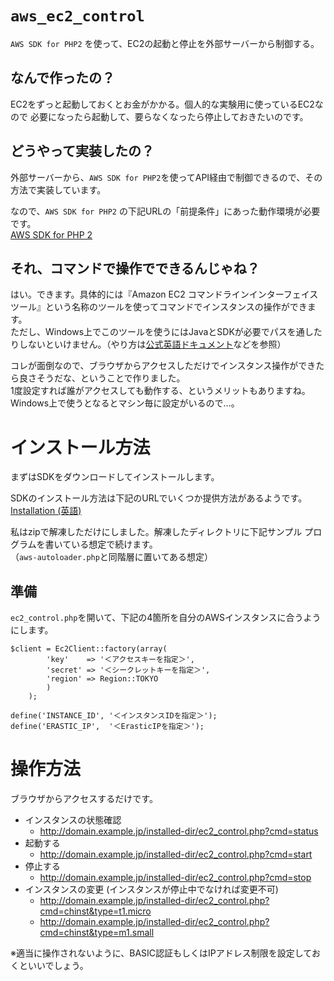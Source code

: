 `aws_ec2_control`
=================

`AWS SDK for PHP2` を使って、EC2の起動と停止を外部サーバーから制御する。

なんで作ったの？
----------------
EC2をずっと起動しておくとお金がかかる。個人的な実験用に使っているEC2なので
必要になったら起動して、要らなくなったら停止しておきたいのです。

どうやって実装したの？
----------------------
外部サーバーから、`AWS SDK for PHP2`を使ってAPI経由で制御できるので、その方法で実装しています。

なので、`AWS SDK for PHP2` の下記URLの「前提条件」にあった動作環境が必要です。<br />
[AWS SDK for PHP 2](http://aws.amazon.com/jp/sdkforphp2/)

それ、コマンドで操作でできるんじゃね？
---------------------------------------
はい。できます。具体的には『Amazon EC2 コマンドラインインターフェイスツール』という名称のツールを使ってコマンドでインスタンスの操作ができます。<br />
ただし、Windows上でこのツールを使うにはJavaとSDKが必要でパスを通したりしないといけません。（やり方は[公式英語ドキュメント](http://docs.aws.amazon.com/AWSEC2/latest/WindowsGuide/InstallEC2CommandLineTools.html)などを参照）

コレが面倒なので、ブラウザからアクセスしただけでインスタンス操作ができたら良さそうだな、ということで作りました。<br />
1度設定すれば誰がアクセスしても動作する、というメリットもありますね。Windows上で使うとなるとマシン毎に設定がいるので…。


インストール方法
================

まずはSDKをダウンロードしてインストールします。

SDKのインストール方法は下記のURLでいくつか提供方法があるようです。<br />
[Installation (英語)](http://docs.aws.amazon.com/aws-sdk-php-2/guide/latest/installation.html)

私はzipで解凍しただけにしました。解凍したディレクトリに下記サンプル プログラムを書いている想定で続けます。<br />
（`aws-autoloader.php`と同階層に置いてある想定）


準備
----

`ec2_control.php`を開いて、下記の4箇所を自分のAWSインスタンスに合うようにします。

    $client = Ec2Client::factory(array(
            'key'    => '＜アクセスキーを指定＞',
            'secret' => '＜シークレットキーを指定＞',
            'region' => Region::TOKYO
            )
        );
    
    define('INSTANCE_ID', '＜インスタンスIDを指定＞');
    define('ERASTIC_IP',  '＜ErasticIPを指定＞');


操作方法
========

ブラウザからアクセスするだけです。

* インスタンスの状態確認
    * http://domain.example.jp/installed-dir/ec2_control.php?cmd=status
* 起動する
    * http://domain.example.jp/installed-dir/ec2_control.php?cmd=start
* 停止する
    * http://domain.example.jp/installed-dir/ec2_control.php?cmd=stop
* インスタンスの変更 (インスタンスが停止中でなければ変更不可)
    * http://domain.example.jp/installed-dir/ec2_control.php?cmd=chinst&type=t1.micro
    * http://domain.example.jp/installed-dir/ec2_control.php?cmd=chinst&type=m1.small

※適当に操作されないように、BASIC認証もしくはIPアドレス制限を設定しておくといいでしょう。